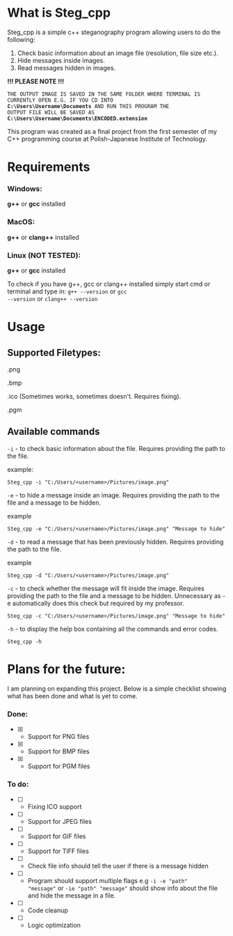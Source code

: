 # What is Steg_cpp
Steg_cpp is a simple c++ steganography program allowing users to do the following:
1. Check basic information about an image file (resolution, file size etc.).
2. Hide messages inside images.
3. Read messages hidden in images.

**!!! PLEASE NOTE !!!** 

<code>THE OUTPUT IMAGE IS SAVED IN THE SAME FOLDER WHERE TERMINAL IS CURRENTLY OPEN E.G. IF YOU CD INTO **C:\Users\Username\Documents** AND RUN THIS PROGRAM THE OUTPUT FILE WILL BE SAVED AS **C:\Users\Username\Documents\ENCODED.extension**</code>

This program was created as a final project from the first semester of my C++ programming course at Polish-Japanese Institute of Technology.

# Requirements
### Windows:
**g++** or **gcc** installed

### MacOS:
**g++** or **clang++** installed

### Linux (NOT TESTED):
**g++** or **gcc** installed

To check if you have g++, gcc or clang++ installed simply start cmd or terminal and type in: <code>g++ --version</code> or <code>gcc --version</code> or <code>clang++ --version</code>

# Usage
## Supported Filetypes:
.png

.bmp

.ico (Sometimes works, sometimes doesn't. Requires fixing).

.pgm

## Available commands
<code>-i</code> - to check basic information about the file. Requires providing the path to the file.

example:
```
Steg_cpp -i "C:/Users/<username>/Pictures/image.png"
```

<code>-e</code> - to hide a message inside an image. Requires providing the path to the file and a message to be hidden.

example
```
Steg_cpp -e "C:/Users/<username>/Pictures/image.png" "Message to hide"
```

<code>-d</code> - to read a message that has been previously hidden. Requires providing the path to the file.

example
```
Steg_cpp -d "C:/Users/<username>/Pictures/image.png"
```

<code>-c</code> - to check whether the message will fit inside the image. Requires providing the path to the file and a message to be hidden. Unnecessary as -e automatically does this check but required by my professor.

```
Steg_cpp -c "C:/Users/<username>/Pictures/image.png" "Message to hide"
```

<code>-h</code> - to display the help box containing all the commands and error codes.
```
Steg_cpp -h
```
# Plans for the future:
I am planning on expanding this project. Below is a simple checklist showing what has been done and what is yet to come.

### Done:
- [X] - Support for PNG files
- [X] - Support for BMP files
- [X] - Support for PGM files

### To do:
- [ ] - Fixing ICO support
- [ ] - Support for JPEG files
- [ ] - Support for GIF files
- [ ] - Support for TIFF files
- [ ] - Check file info should tell the user if there is a message hidden
- [ ] - Program should support multiple flags e.g <code>-i -e "path" "message"</code> or <code>-ie "path" "message"</code> should show info about the file and hide the message in a file. 
- [ ] - Code cleanup
- [ ] - Logic optimization
